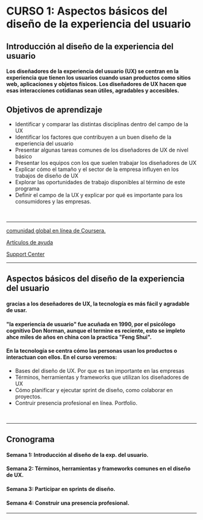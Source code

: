 # CURSO 1: Aspectos básicos del diseño de la experiencia del usuario
## Introducción al diseño de la experiencia del usuario

#### Los diseñadores de la experiencia del usuario (UX) se centran en la experiencia que tienen los usuarios cuando usan productos como sitios web, aplicaciones y objetos físicos. Los diseñadores de UX hacen que esas interacciones cotidianas sean útiles, agradables y accesibles.

## Objetivos de aprendizaje
   - Identificar y comparar las distintas disciplinas dentro del campo de la UX
   - Identificar los factores que contribuyen a un buen diseño de la experiencia del usuario
   - Presentar algunas tareas comunes de los diseñadores de UX de nivel básico
   - Presentar los equipos con los que suelen trabajar los diseñadores de UX
   - Explicar cómo el tamaño y el sector de la empresa influyen en los trabajos de diseño de UX
   - Explorar las oportunidades de trabajo disponibles al término de este programa
   - Definir el campo de la UX y explicar por qué es importante para los consumidores y las empresas.

   <br>

   ---
[comunidad global en línea de Coursera.](https://www.coursera.support/s/community?language=en_US)

[Artículos de ayuda](https://www.coursera.support/s/article/208280036-Coursera-Code-of-Conduct?language=es)

[Support Center](https://www.coursera.support/s/?language=en_US&ErrorDescription=CSRF%20mismatch%3A%20Cookie%20884821664558074893716572259177716232782321965578206%2C%20request%20-87753293705528985341657225917755-2333748414255045503&ProviderId=0SO1U000000kEFY&ErrorCode=CSRF)

---

## Aspectos básicos del diseño de la experiencia del usuario
#### gracias a los deseñadores de UX, la tecnología es más fácil y agradable de usar. 
#### "la experiencia de usuario" fue acuñada en 1990, por el psicólogo cognitivo Don Norman, aunque el termine es reciente, esto se impleto ahce miles de años en china con la practica "Feng Shui".
#### En la tecnología se centra cómo las personas usan los productos o interactuan con ellos. En el curso veremos:
- Bases del diseño de UX. Por que es tan importante en las empresas
- Términos, herramientas y frameworks que utilizan los diseñadores de UX
- Cómo planificar y ejecutar sprint de diseño, como colaborar en proyectos.
- Contruir presencia profesional en línea. Portfolio.
<br>

---
## Cronograma
#### Semana 1: Introducción al diseño de la exp. del usuario.
#### Semana 2: Términos, herramientas y frameworks comunes en el diseño de UX.
#### Semana 3: Participar en sprints de diseño.
#### Semana 4: Construir una presencia profesional.
---
